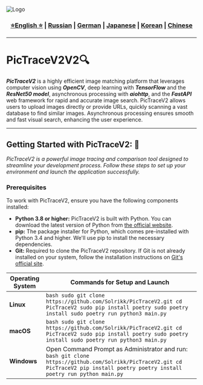 ![Logo](https://github.com/Solrikk/PicTraceV2/blob/main/assets/OpenCV%20-%20result/bee.jpg)

<div align="center">
  <h3>
    <a href="https://github.com/Solrikk/PicTraceV2/blob/main/README.md">⭐English ⭐</a> |
    <a href="https://github.com/Solrikk/PicTraceV2/blob/main/docs/readme/README_RU.md">Russian</a> |
    <a href="https://github.com/Solrikk/PicTraceV2/blob/main/docs/readme/README_GE.md">German</a> |
    <a href="https://github.com/Solrikk/PicTraceV2/blob/main/docs/readme//README_JP.md">Japanese</a> |
    <a href="https://github.com/Solrikk/PicTraceV2/blob/main/docs/readme/README_KR.md">Korean</a> |
    <a href="https://github.com/Solrikk/PicTraceV2/blob/main/docs/readme/README_CN.md">Chinese</a>
  </h3>
</div>

-----------------

# PicTraceV2V2🔍

_**PicTraceV2**_ is a highly efficient image matching platform that leverages computer vision using _**OpenCV**_, deep learning with _**TensorFlow**_ and the _**ResNet50 model**_, asynchronous processing with _**aiohttp**_, and the _**FastAPI**_ web framework for rapid and accurate image search. PicTraceV2 allows users to upload images directly or provide URLs, quickly scanning a vast database to find similar images. Asynchronous processing ensures smooth and fast visual search, enhancing the user experience.

-----------------
## Getting Started with PicTraceV2: 🚀
_PicTraceV2 is a powerful image tracing and comparison tool designed to streamline your development process. Follow these steps to set up your environment and launch the application successfully._

### Prerequisites
To work with PicTraceV2, ensure you have the following components installed:

- **Python 3.8 or higher:** PicTraceV2 is built with Python. You can download the latest version of Python from [the official website](https://www.python.org/downloads/).
- **pip:** The package installer for Python, which comes pre-installed with Python 3.4 and higher. We'll use pip to install the necessary dependencies.
- **Git:** Required to clone the PicTraceV2 repository. If Git is not already installed on your system, follow the installation instructions on [Git's official site](https://git-scm.com/downloads).

| **Operating System** | **Commands for Setup and Launch** |
|----------------------|----------------------------------|
| **Linux**            | ```bash sudo git clone https://github.com/Solrikk/PicTraceV2.git cd PicTraceV2 sudo pip install poetry sudo poetry install sudo poetry run python3 main.py ``` |
| **macOS**            | ```bash sudo git clone https://github.com/Solrikk/PicTraceV2.git cd PicTraceV2 sudo pip install poetry sudo poetry install sudo poetry run python3 main.py ``` |
| **Windows**          | Open Command Prompt as Administrator and run: ```bash git clone https://github.com/Solrikk/PicTraceV2.git cd PicTraceV2 pip install poetry poetry install poetry run python main.py ``` |
